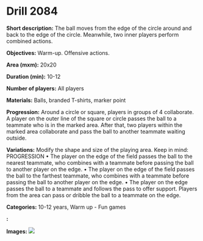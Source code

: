 # Drill 2084

**Short description:**
The ball moves from the edge of the circle around and back to the edge of the circle. Meanwhile, two inner players perform combined actions.

**Objectives:**
Warm-up. Offensive actions.

**Area (mxm):**
20x20

**Duration (min):**
10-12

**Number of players:**
All players

**Materials:**
Balls, branded T-shirts, marker point

**Progression:**
Around a circle or square, players in groups of 4 collaborate. A player on the outer line of the square or circle passes the ball to a teammate who is in the marked area. After that, two players within the marked area collaborate and pass the ball to another teammate waiting outside.

**Variations:**
Modify the shape and size of the playing area. Keep in mind: PROGRESSION • The player on the edge of the field passes the ball to the nearest teammate, who combines with a teammate before passing the ball to another player on the edge. • The player on the edge of the field passes the ball to the farthest teammate, who combines with a teammate before passing the ball to another player on the edge. • The player on the edge passes the ball to a teammate and follows the pass to offer support. Players from the area can pass or dribble the ball to a teammate on the edge.

**Categories:**
10-12 years, Warm up - Fun games

**:**


**Images:**
![](https://www.coachingfutsal.com/\images\9634f816-bfa4-4fd7-9576-0f9b3d525a27_334.png)

